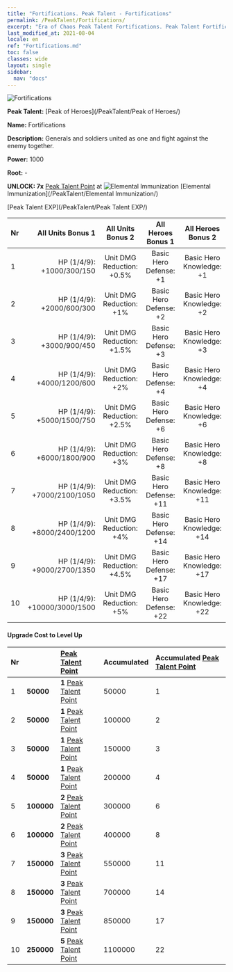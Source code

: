 ```yaml
---
title: "Fortifications. Peak Talent - Fortifications"
permalink: /PeakTalent/Fortifications/
excerpt: "Era of Chaos Peak Talent Fortifications. Peak Talent Fortifications. Fortifications"
last_modified_at: 2021-08-04
locale: en
ref: "Fortifications.md"
toc: false
classes: wide
layout: single
sidebar:
  nav: "docs"
---
```


  ![Fortifications](/images/pt/talent_1009.png)

  **Peak Talent:** [Peak of Heroes](/PeakTalent/Peak of Heroes/)

  **Name:** Fortifications

  **Description:** Generals and soldiers united as one and fight against the enemy together.

  **Power:** 1000

  **Root:** -

  **UNLOCK: 7x** [Peak Talent Point](/Items/con_934/) at ![Elemental Immunization](/images/pt/talent_1004.png) [Elemental Immunization](/PeakTalent/Elemental Immunization/)

  [Peak Talent EXP](/PeakTalent/Peak Talent EXP/)

  | Nr | All Units Bonus 1 | All Units Bonus 2 | All Heroes Bonus 1 | All Heroes Bonus 2 |
  |:---|--------------:|:-------------:|:-------------:|:-------------:|
  | 1 | HP (1/4/9): +1000/300/150 | Unit DMG Reduction: +0.5% | Basic Hero Defense: +1 | Basic Hero Knowledge: +1 |
  | 2 | HP (1/4/9): +2000/600/300 | Unit DMG Reduction: +1% | Basic Hero Defense: +2 | Basic Hero Knowledge: +2 |
  | 3 | HP (1/4/9): +3000/900/450 | Unit DMG Reduction: +1.5% | Basic Hero Defense: +3 | Basic Hero Knowledge: +3 |
  | 4 | HP (1/4/9): +4000/1200/600 | Unit DMG Reduction: +2% | Basic Hero Defense: +4 | Basic Hero Knowledge: +4 |
  | 5 | HP (1/4/9): +5000/1500/750 | Unit DMG Reduction: +2.5% | Basic Hero Defense: +6 | Basic Hero Knowledge: +6 |
  | 6 | HP (1/4/9): +6000/1800/900 | Unit DMG Reduction: +3% | Basic Hero Defense: +8 | Basic Hero Knowledge: +8 |
  | 7 | HP (1/4/9): +7000/2100/1050 | Unit DMG Reduction: +3.5% | Basic Hero Defense: +11 | Basic Hero Knowledge: +11 |
  | 8 | HP (1/4/9): +8000/2400/1200 | Unit DMG Reduction: +4% | Basic Hero Defense: +14 | Basic Hero Knowledge: +14 |
  | 9 | HP (1/4/9): +9000/2700/1350 | Unit DMG Reduction: +4.5% | Basic Hero Defense: +17 | Basic Hero Knowledge: +17 |
  | 10 | HP (1/4/9): +10000/3000/1500 | Unit DMG Reduction: +5% | Basic Hero Defense: +22 | Basic Hero Knowledge: +22 |


#### Upgrade Cost to Level Up

  | Nr | <i class="fas fa-coins"/> | [Peak Talent Point](/Items/con_934/) | Accumulated <i class="fas fa-coins"/> | Accumulated [Peak Talent Point](/Items/con_934/) |
  |:---|:--------------|:-------------|:-------------|:-------------|
  | 1 | **50000** | **1** [Peak Talent Point](/Items/con_934/) | 50000 | 1 |
  | 2 | **50000** | **1** [Peak Talent Point](/Items/con_934/) | 100000 | 2 |
  | 3 | **50000** | **1** [Peak Talent Point](/Items/con_934/) | 150000 | 3 |
  | 4 | **50000** | **1** [Peak Talent Point](/Items/con_934/) | 200000 | 4 |
  | 5 | **100000** | **2** [Peak Talent Point](/Items/con_934/) | 300000 | 6 |
  | 6 | **100000** | **2** [Peak Talent Point](/Items/con_934/) | 400000 | 8 |
  | 7 | **150000** | **3** [Peak Talent Point](/Items/con_934/) | 550000 | 11 |
  | 8 | **150000** | **3** [Peak Talent Point](/Items/con_934/) | 700000 | 14 |
  | 9 | **150000** | **3** [Peak Talent Point](/Items/con_934/) | 850000 | 17 |
  | 10 | **250000** | **5** [Peak Talent Point](/Items/con_934/) | 1100000 | 22 |
